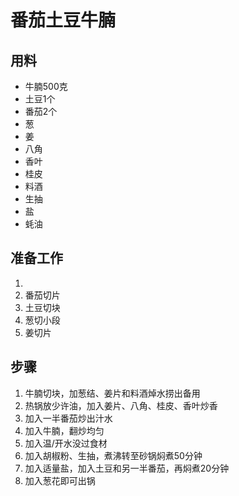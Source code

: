 # 番茄土豆牛腩

## 用料
- 牛腩500克
- 土豆1个
- 番茄2个
- 葱
- 姜
- 八角
- 香叶
- 桂皮
- 料酒
- 生抽
- 盐
- 蚝油

## 准备工作
1. 
2. 番茄切片
3. 土豆切块
4. 葱切小段
5. 姜切片

## 步骤
1. 牛腩切块，加葱结、姜片和料酒焯水捞出备用
2. 热锅放少许油，加入姜片、八角、桂皮、香叶炒香
3. 加入一半番茄炒出汁水
4. 加入牛腩，翻炒均匀
5. 加入温/开水没过食材
6. 加入胡椒粉、生抽，煮沸转至砂锅焖煮50分钟
7. 加入适量盐，加入土豆和另一半番茄，再焖煮20分钟
8. 加入葱花即可出锅